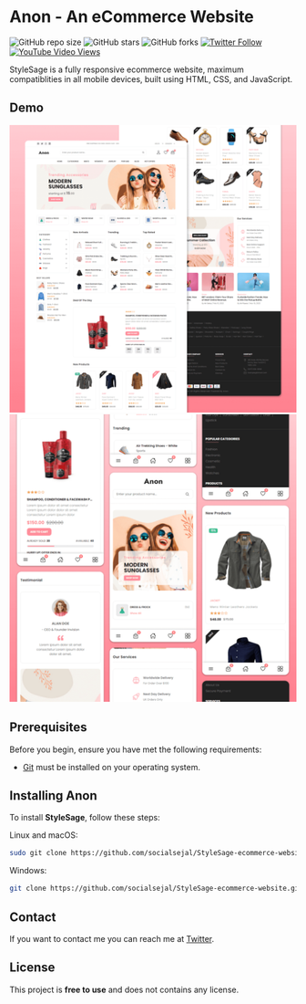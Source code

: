 # Anon - An eCommerce Website

![GitHub repo size](https://img.shields.io/github/repo-size/socialsejal/anon-ecommerce-website)
![GitHub stars](https://img.shields.io/github/stars/socialsejal/StyleSage-ecommerce-website?style=social)
![GitHub forks](https://img.shields.io/github/forks/socialsejal/StyleSage-ecommerce-website?style=social)
[![Twitter Follow](https://img.shields.io/twitter/follow/socialsejal_?style=social)](https://twitter.com/intent/follow?screen_name=socialsejal_)
[![YouTube Video Views](https://img.shields.io/youtube/views/3l8Lob4ysI0?style=social)](https://youtu.be/3l8Lob4ysI0)

StyleSage is a fully responsive ecommerce website, maximum compatiblities in all mobile devices, built using HTML, CSS, and JavaScript.

## Demo

![StyleSage Desktop Demo](./website-demo-image/desktop.png "Desktop Demo")
![StyleSage Mobile Demo](./website-demo-image/mobile.png "Mobile Demo")

## Prerequisites

Before you begin, ensure you have met the following requirements:

* [Git](https://git-scm.com/downloads "Download Git") must be installed on your operating system.

## Installing Anon

To install **StyleSage**, follow these steps:

Linux and macOS:

```bash
sudo git clone https://github.com/socialsejal/StyleSage-ecommerce-website.git
```

Windows:

```bash
git clone https://github.com/socialsejal/StyleSage-ecommerce-website.git
```

## Contact

If you want to contact me you can reach me at [Twitter](https://www.twitter.com/socialsejal).

## License

This project is **free to use** and does not contains any license.
